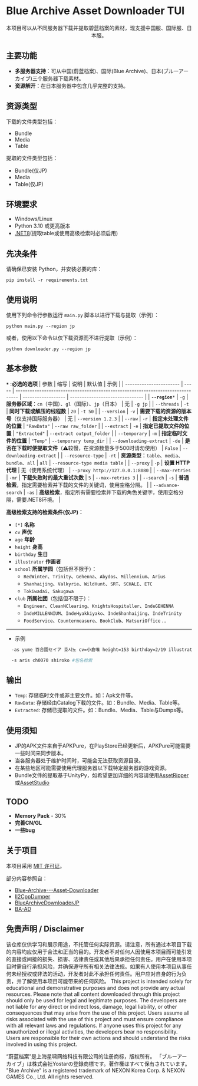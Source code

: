 # Blue Archive Asset Downloader TUI

<div align="center">
本项目可以从不同服务器下载并提取碧蓝档案的素材，现支援中国服、国际服、日本服。
</div>

## 主要功能

- **多服务器支持**：可从中国(蔚蓝档案)、国际(Blue Archive)、日本(ブルーアーカイブ)三个服务器下载素材。
- **资源解开**：在日本服务器中包含几乎完整的支持。


## 资源类型

下载的文件类型包括：

- Bundle
- Media
- Table

提取的文件类型包括：

- Bundle(仅JP)
- Media
- Table(仅JP)

## 环境要求

- Windows/Linux
- Python 3.10 或更高版本
- [.NET8](https://dotnet.microsoft.com/download)(提取table或使用高级检索时必须启用) 

## 先决条件

请确保已安装 Python，并安装必要的库：
```shell
pip install -r requirements.txt
```

## 使用说明
使用下列命令行参数运行 `main.py` 脚本以进行下载与提取（示例）：

```shell
python main.py --region jp 
```
或者，使用以下命令以仅下载资源而不进行提取（示例）：

```shell
python downloader.py --region jp
```


## **基本参数**
**`*`** :**必选的选项**
| 参数                    | 缩写  | 说明                                                                            | 默认值             | 示例                            |
| ----------------------- | ----- | ------------------------------------------------------------------------------- | ------------------ | ------------------------------- |
| **`--region`**`*`       | `-g`  | **服务器区域**：`cn`（中国）、`gl`（国际）、`jp`（日本）                        | 无                 | `-g jp`                         |
| `--threads`             | `-t`  | **同时下载或解压的线程数**                                                      | `20`               | `-t 50`                         |
| `--version`             | `-v`  | **需要下载的资源的版本号**（仅支持国际服务器）                                  | 无                 | `--version 1.2.3`               |
| `--raw`                 | `-r`  | **指定未处理文件的位置**                                                        | `"RawData"`        | `--raw raw_folder`              |
| `--extract`             | `-e`  | **指定已提取文件的位置**                                                        | `"Extracted"`      | `--extract output_folder`       |
| `--temporary`           | `-m`  | **指定临时文件的位置**                                                          | `"Temp"`           | `--temporary temp_dir`          |
| `--downloading-extract` | `-de` | **是否在下载时便提取文件**（⚠较慢，在资源数量多于500时请勿使用）                | `False`            | `--downloading-extract`         |
| `--resource-type`       | `-rt` | **资源类型**：`table`、`media`、`bundle`、`all`                                 | `all`              | `--resource-type media table`   |
| `--proxy`               | `-p`  | **设置 HTTP 代理**                                                              | 无（使用系统代理） | `--proxy http://127.0.0.1:8080` |
| `--max-retries`         | `-mr` | **下载失败时的最大重试次数**                                                    | `5`                | `--max-retries 3`               |
| `--search`              | `-s`  | **普通检索**，指定需要检索并下载的文件的关键词，使用空格分隔。                  |
| `--advance-search`      | `-as` | **高级检索**，指定所有需要检索并下载的角色关键字，使用空格分隔，需要.NET8环境。 |

**高级检索支持的检索条件(仅JP)：**
- `[*]` **名称**
- `cv` **声优**
- `age` **年龄**
- `height` **身高**
- `birthday` **生日**
- `illustrator` **作画者**
- `school` **所属学园**（包括但不限于）：
  - `RedWinter`、`Trinity`、`Gehenna`、`Abydos`、`Millennium`、`Arius`
  - `Shanhaijing`、`Valkyrie`、`WildHunt`、`SRT`、`SCHALE`、`ETC`
  - `Tokiwadai`、`Sakugawa`
- `club` **所属社团**（包括但不限于）：
  - `Engineer`、`CleanNClearing`、`KnightsHospitaller`、`IndeGEHENNA`
  - `IndeMILLENNIUM`、`IndeHyakkiyako`、`IndeShanhaijing`、`IndeTrinity`
  - `FoodService`、`Countermeasure`、`BookClub`、`MatsuriOffice` ...

---

-  示例 
```sh
  -as yume 百合園セイア 호시노 cv=小倉唯 height=153 birthday=2/19 illustrator=YutokaMizu school=Arius club=GameDev #属性检索
```
```sh
  -s aris ch0070 shiroko #包名检索
```


## 输出
- `Temp`: 存储临时文件或非主要文件。如：Apk文件等。
- `RawData`: 存储经由Catalog下载的文件。如：Bundle、Media、Table等。
- `Extracted`: 存储已提取的文件。如：Bundle、Media、Table与Dumps等。


## 使用须知
- JP的APK文件来自于APKPure，在PlayStore已经更新后，APKPure可能需要一些时间来同步版本。
- 当各服务器处于维护时间时，可能会无法获取资源目录。
- 在某些地区可能需要使用代理服务器以下载特定服务器的游戏资源。
- Bundle文件的提取基于UnityPy，如希望更加详细的内容请使用[AssetRipper](https://github.com/AssetRipper/AssetRipper)或[AssetStudio](https://github.com/Perfare/AssetStudio)

## TODO

- **Memory Pack** - 30%
- **完善CN/GL**
- **一些bug**

## 关于项目
本项目采用 [MIT 许可证](LICENSE)。

部分内容参照自：
- [Blue-Archive---Asset-Downloader](https://github.com/K0lb3/Blue-Archive---Asset-Downloader)
- [Il2CppDumper](https://github.com/Perfare/Il2CppDumper/tree/master)
- [BlueArchiveDownloaderJP](https://github.com/fiseleo/BlueArchiveDownloaderJP)
- [BA-AD](https://github.com/Deathemonic/BA-AD)

## 免责声明 / Disclaimer
该仓库仅供学习和展示用途，不托管任何实际资源。请注意，所有通过本项目下载的内容均应仅用于合法和正当的目的。开发者不对任何人因使用本项目而可能引发的直接或间接的损失、损害、法律责任或其他后果承担任何责任。用户在使用本项目时需自行承担风险，并确保遵守所有相关法律法规。如果有人使用本项目从事任何未经授权或非法的活动，开发者对此不承担任何责任。用户应对自身的行为负责，并了解使用本项目可能带来的任何风险。
This project is intended solely for educational and demonstrative purposes and does not provide any actual resources. Please note that all content downloaded through this project should only be used for legal and legitimate purposes. The developers are not liable for any direct or indirect loss, damage, legal liability, or other consequences that may arise from the use of this project. Users assume all risks associated with the use of this project and must ensure compliance with all relevant laws and regulations. If anyone uses this project for any unauthorized or illegal activities, the developers bear no responsibility. Users are responsible for their own actions and should understand the risks involved in using this project.

“蔚蓝档案”是上海星啸网络科技有限公司的注册商标，版权所有。
「ブルーアーカイブ」は株式会社Yostarの登録商標です。著作権はすべて保有されています。
"Blue Archive" is a registered trademark of NEXON Korea Corp. & NEXON GAMES Co., Ltd. All rights reserved.
